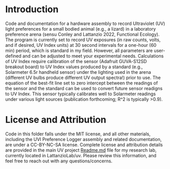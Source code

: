 # Introduction
Code and documentation for a hardware assembly to record Ultraviolet (UV) light preferences for a small bodied animal (e.g., a lizard) in a laboratory preference arena (sensu Conley and Lattanzio 2022, Functional Ecology). The program is currently set to record UV exposures (in raw counts, volts, and if desired, UV Index units) at 30 second intervals for a one-hour (60 min) period, which is standard in my field. However, all parameters are user-defined and can be adjusted to meet your experimental needs. Calculations of UV Index require calibration of the sensor (Adafruit GUVA-S12SD breakout board) to UV Index values produced by a standard (e.g., Solarmeter 6.5r handheld sensor) under the lighting used in the arena (different UV bulbs produce different UV output spectra!) prior to use. The equation of the best-fit line set to zero intercept between the readings of the sensor and the standard can be used to convert future sensor readigns to UV Index. This sensor typically calibrates well to Solarmeter readings under various light sources (publication forthcoming; R^2 is typically >0.9). 

# License and Attribution
Code in this folder falls under the MIT license, and all other materials, including the UVI Preference Logger assembly and related documentation, are under a CC-BY-NC-SA license. Complete license and attribution details are provided in the main UV project [Readme.md][readme-main] file for my research lab, currently located in LattanzioLab/uv. Please review this information, and feel free to reach out with any questions/concerns. 

[readme-main]: https://github.com/LattanzioLab/uv/blob/main/README.md
